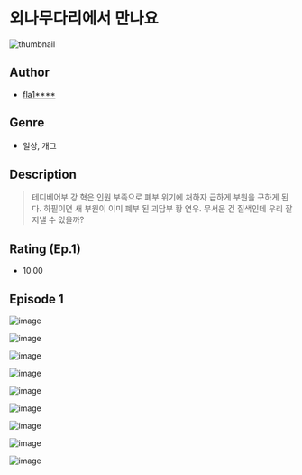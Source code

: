 # 외나무다리에서 만나요
![thumbnail](https://image-comic.pstatic.net/user_contents_data/challenge_comic/2023/05/24/upload_3905804167052210737_480x623.jpeg)

## Author
- [fla1****](https://comic.naver.com/artistTitle?id=367111)

## Genre
- 일상, 개그

## Description
> 테디베어부 강 혁은 인원 부족으로 폐부 위기에 처하자 급하게 부원을 구하게 된다. 하필이면 새 부원이 이미 폐부 된 괴담부 황 연우. 무서운 건 질색인데 우리 잘 지낼 수 있을까?


## Rating (Ep.1)
- 10.00

## Episode 1
![image](https://image-comic.pstatic.net/user_contents_data/challenge_comic/2023/05/24/367111/upload_3486692535243531571.jpeg)

![image](https://image-comic.pstatic.net/user_contents_data/challenge_comic/2023/05/24/367111/upload_3688782777532429107.jpeg)

![image](https://image-comic.pstatic.net/user_contents_data/challenge_comic/2023/05/24/367111/upload_3846975901264851763.jpeg)

![image](https://image-comic.pstatic.net/user_contents_data/challenge_comic/2023/05/24/367111/upload_7219886153350461537.jpeg)

![image](https://image-comic.pstatic.net/user_contents_data/challenge_comic/2023/05/24/367111/upload_7292003335817999715.jpeg)

![image](https://image-comic.pstatic.net/user_contents_data/challenge_comic/2023/05/24/367111/upload_7378133373068862520.jpeg)

![image](https://image-comic.pstatic.net/user_contents_data/challenge_comic/2023/05/24/367111/upload_4062586837983781177.jpeg)

![image](https://image-comic.pstatic.net/user_contents_data/challenge_comic/2023/05/24/367111/upload_3761685895206678625.jpeg)

![image](https://image-comic.pstatic.net/user_contents_data/challenge_comic/2023/05/24/367111/upload_7233685239885816420.jpeg)
